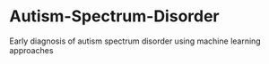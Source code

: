 # Autism-Spectrum-Disorder
Early diagnosis of autism spectrum disorder using machine learning approaches
